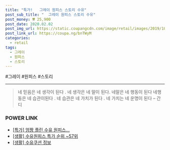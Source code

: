 ```yaml
--- 
title: "특가!   그레이 원피스 스토리 수유" 
post_sub_title: "  그레이 원피스 스토리 수유" 
post_money: ₩ 25,900 
post_date: 2020.02.02 
post_img_url: https://static.coupangcdn.com/image/retail/images/2019/10/24/17/4/edea6746-79e2-4aab-9da4-58034ab316ee.jpg 
post_link_url: https://coupa.ng/bnTWyM 
categories: 
  - retail 
tags: 
  - 그레이 
  - 원피스 
  - 스토리 
--- 
```

  #그레이 #원피스 #스토리 
<hr> 

> 네 믿음은 네 생각이 된다 . 네 생각은  네 말이 된다. 네말은 네 행동이 된다 네행동은 네 습관이된다 . 네 습관은 네 가치가 된다 . 네 가치는 네 운명이 된다 – 간디 


### POWER LINK

* <a href="https://blog.naver.com/an0733/221790440405" target="_blank">[특가] 엄짱 플린 수유 원피스...</a>
* <a href="https://blog.naver.com/sakai111/221793150187" target="_blank"> [생활] 수유원피스 특가 순위 ~57위</a>
* <a href="https://blog.naver.com/santokki14/221767550133" target="_blank"> [생활] 수유쿠션 정보 </a>
